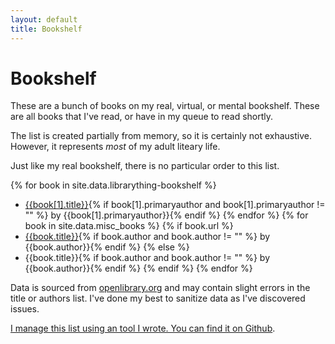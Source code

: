 ```yaml
---
layout: default
title: Bookshelf
---
```


Bookshelf
===

These are a bunch of books on my real, virtual, or mental bookshelf. These are all books that I've read, or have in my queue to read shortly. 

The list is created partially from memory, so it is certainly not exhaustive. However, it represents _most_ of my adult liteary life. 

Just like my real bookshelf, there is no particular order to this list.

{% for book in site.data.librarything-bookshelf %}
* [{{book[1].title}}](https://www.librarything.com/work/{{book[1].workcode}}/book/{{book[1].books_id}}){% if book[1].primaryauthor and book[1].primaryauthor != "" %} by {{book[1].primaryauthor}}{% endif %}
{% endfor %}
{% for book in site.data.misc_books %}
{% if book.url %}
* [{{book.title}}]({{book.url}}){% if book.author and book.author != ""  %} by {{book.author}}{% endif %}
{% else %}
* {{book.title}}{% if book.author and book.author != "" %} by {{book.author}}{% endif %}
{% endif %}
{% endfor %}

Data is sourced from [openlibrary.org](https://openlibrary.org) and may contain slight errors in the title or authors list. I've done my best to sanitize data as I've discovered issues. 

[I manage this list using an tool I wrote. You can find it on Github](https://github.com/ajrudzitis/addlib). 